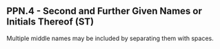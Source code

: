 ## PPN.4 - Second and Further Given Names or Initials Thereof (ST)

Multiple middle names may be included by separating them with spaces.
